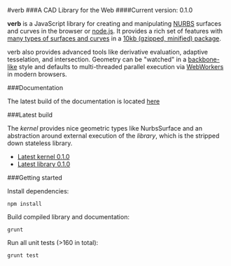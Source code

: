 #verb
###A CAD Library for the Web
####Current version: 0.1.0

<strong>verb</strong> is a JavaScript library for creating and manipulating <a href="http://en.wikipedia.org/wiki/Non-uniform_rational_B-spline">NURBS</a> surfaces and curves in the browser or <a href="http://nodejs.org/">node.js</a>.  It provides a rich set of features with <a href="geometry.html">many types of surfaces and curves</a> in a <a href="http://verbnurbs.com.s3-website-us-east-1.amazonaws.com/js/verb.min.js">10kb (gzipped, minified) package</a>.

verb also provides advanced tools like derivative evaluation, adaptive tesselation, and intersection.  Geometry can be "watched" in a <a href="http://backbonejs.org/">backbone-like</a> style and defaults to multi-threaded parallel execution via <a href="http://en.wikipedia.org/wiki/Web_worker">WebWorkers</a> in modern browsers.  

###Documentation

The latest build of the documentation is located [here](http://verbnurbs.com.s3-website-us-east-1.amazonaws.com/docs/verb.html)

###Latest build

The *kernel* provides nice geometric types like NurbsSurface and an abstraction around external execution of the *library*, which is the stripped down stateless library.  

+ [Latest kernel 0.1.0](https://raw.github.com/pboyer/verb/master/build/verb.min.js)
+ [Latest library 0.1.0](https://raw.github.com/pboyer/verb/master/build/verbEval.min.js)

###Getting started

Install dependencies:

	npm install

Build compiled library and documentation:

	grunt 

Run all unit tests (>160 in total):

	grunt test




